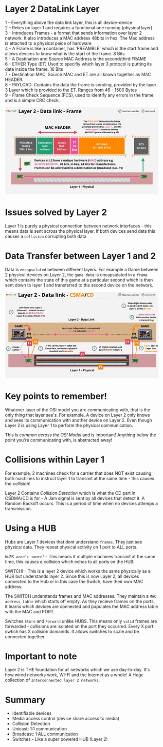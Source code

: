 # Layer 2 DataLink Layer

1 - Everything above the data link layer, this is all device-device <br>
2 - Relies on layer 1 and requires a functional one running (physical layer) <br>
3 - Introduces Frames - a format that sends information over layer 2 network. It also introduces a MAC address 48bits in hex. The Mac address is attached to a physical peice of hardware <br>
4 - A Frame is like a container, has 'PREAMBLE' which is the start frame and allows devices to know what is the start of the frame. 8 Bits <br>
5 - A Destination and Source MAC Address is the second/third FRAME <br>
6 - ETHER Type (ET) Used to specifiy which layer 3 protocol is putting its data inside the frame. 16 Bits <br>
7 - Destination MAC, Source MAC and ET are all known together as MAC HEADER. <br>
8 - PAYLOAD: Contains the data the frame is sending, provided by the layer 3 Layer which is provided to the ET. Ranges from 46 - 1500 Bytes <br>
9 - Frame Check Sequence (FCS), used to identify any errors in the frame and is a simple CRC check. <br>

![alt text](./OSI_Images/Layer2OSI.png)

# Issues solved by Layer 2

Layer 1 is purely a physical connection between network interfaces - this means data is sent across the physical layer. If both devices send data this causes a `collision` corrupting both data

# Data Transfer between Layer 1 and 2 

Data is `encapsulated` between different layers. For example a Game between 2 physical devices on Layer 2, the `game data` is encapsulated in a `frame` which contains the state of this game at a particular second which is then sent down to layer 1 and transferred to the second device on the network.

![alt text](./OSI_Images/Game-GameOSI.png)

# Key points to remember!

Whatever layer of the OSI model you are communicating with, that is the only thing that layer see's. For example, A device on Layer 2 only knows and sees its communication with another device on Layer 2. Even though Layer 2 is using Layer 1 to perform the physical communication. <br>

This is *common across the OSI Model* and is important! Anything below the point you're communicating with, is abstracted away! 

# Collisions within Layer 1

For example, 2 machines check for a carrier that does NOT exist causing both machines to instruct layer 1 to transmit at the same time - this causes the *collision*! <br>

Layer 2 Contains *Collision Detection* which is what the CD part in CSDMA/CD is for - A Jam signal is sent by all devices that detect it. A Random Backoff occurs. This is a period of time when no devices attemps a transmission.


# Using a HUB

Hubs are Layer 1 devices that dont understand `frames`. They just see physical data. They repeat physical activity on 1 port to ALL ports. <br>

*`HUBS aren't smart!`* -  This means if multiple machines transmit at the same time, this causes a collision which echos to all ports on the HUB. <br>

SWITCH! - This is a layer 2 device which works the same physically as a HUB but understands layer 2. Since this is now Layer 2, all devices connected to the Hub or in this case the Switch, have their own MAC address. <br>

The SWITCH understands frames and MAC addresses. They maintain a `MAC address table` which starts off empty. As they recieve frames on the ports, it learns which devices are connected and populates the MAC address table with the MAC and PORT. <br>

Switches `Store` and `Forward` unlike HUBS. This means only `valid` frames are forwarded - collisions are isolated on the port they occurred. Every X port swtich has X collision domainds. It allows switches to scale and be connected together.

# Important to note

Layer 2 is THE foundation for all networks which we use day-to-day. It's how wired networks work, WI-FI and the Internet as a whole! A Huge collection of `Interconnected layer 2 networks`. <br>

# Summary

- Identifiable devices <br>
- Media access control (device share access to media) <br>
- Collision Detection <br>
- Unicast: 1:1 communication <br>
- Broadcast: 1:ALL communication <br>
- Switches - Like a super powered HUB (Layer 2)